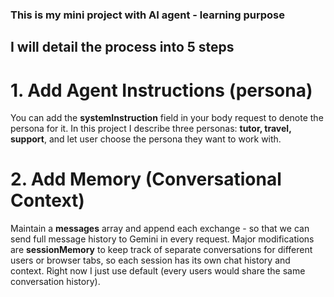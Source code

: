 ### This is my mini project with AI agent - learning purpose

## I will detail the process into 5 steps

# 1. Add Agent Instructions (persona)

You can add the **systemInstruction** field in your body request to denote the persona for it.
In this project I describe three personas: **tutor, travel, support**, and let user choose the persona they want to work with.

# 2. Add Memory (Conversational Context)

Maintain a **messages** array and append each exchange - so that we can send full message history to Gemini in every request.
Major modifications are **sessionMemory** to keep track of separate conversations for different users or browser tabs, so each session has its own chat history and context. Right now I just use default (every users would share the same conversation history).
